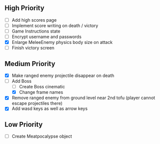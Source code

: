High Priority
-------------
- [ ] Add high scores page
- [ ] Implement score writing on death / victory
- [ ] Game Instructions state
- [ ] Encrypt username and passwords
- [x] Enlarge MeleeEnemy physics body size on attack
- [ ] Finish victory screen

Medium Priority
-------------
- [x] Make ranged enemy projectile disappear on death
- [ ] Add Boss
  - [ ] Create Boss cinematic
  - [x] Change frame names
- [x] Remove ranged enemy from ground level near 2nd tofu (player cannot escape projectiles there)
- [x] Add wasd keys as well as arrow keys

Low Priority
-------------
- [ ] Create Meatpocalypse object
